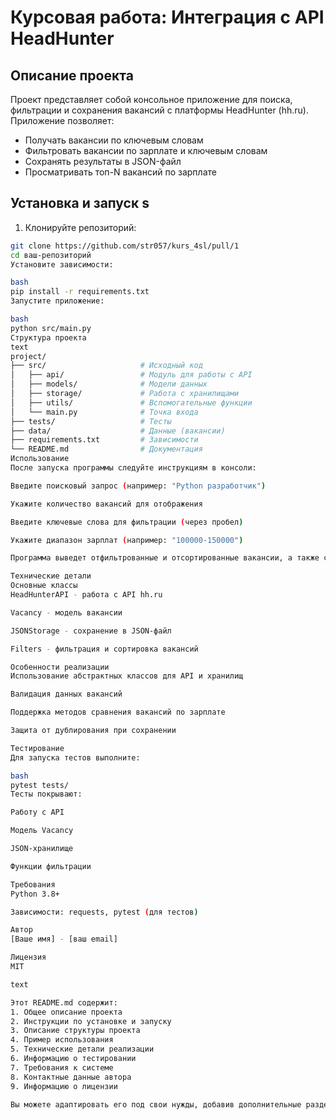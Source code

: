 # Курсовая работа: Интеграция с API HeadHunter

## Описание проекта

Проект представляет собой консольное приложение для поиска, фильтрации и сохранения вакансий с платформы HeadHunter (hh.ru). Приложение позволяет:
- Получать вакансии по ключевым словам
- Фильтровать вакансии по зарплате и ключевым словам
- Сохранять результаты в JSON-файл
- Просматривать топ-N вакансий по зарплате

## Установка и запуск  s

1. Клонируйте репозиторий:
```bash
git clone https://github.com/str057/kurs_4sl/pull/1
cd ваш-репозиторий
Установите зависимости:

bash
pip install -r requirements.txt
Запустите приложение:

bash
python src/main.py
Структура проекта
text
project/
├── src/                     # Исходный код
│   ├── api/                 # Модуль для работы с API
│   ├── models/              # Модели данных
│   ├── storage/             # Работа с хранилищами
│   ├── utils/               # Вспомогательные функции
│   └── main.py              # Точка входа
├── tests/                   # Тесты
├── data/                    # Данные (вакансии)
├── requirements.txt         # Зависимости
└── README.md                # Документация
Использование
После запуска программы следуйте инструкциям в консоли:

Введите поисковый запрос (например: "Python разработчик")

Укажите количество вакансий для отображения

Введите ключевые слова для фильтрации (через пробел)

Укажите диапазон зарплат (например: "100000-150000")

Программа выведет отфильтрованные и отсортированные вакансии, а также сохранит их в файл data/vacancies.json.

Технические детали
Основные классы
HeadHunterAPI - работа с API hh.ru

Vacancy - модель вакансии

JSONStorage - сохранение в JSON-файл

Filters - фильтрация и сортировка вакансий

Особенности реализации
Использование абстрактных классов для API и хранилищ

Валидация данных вакансий

Поддержка методов сравнения вакансий по зарплате

Защита от дублирования при сохранении

Тестирование
Для запуска тестов выполните:

bash
pytest tests/
Тесты покрывают:

Работу с API

Модель Vacancy

JSON-хранилище

Функции фильтрации

Требования
Python 3.8+

Зависимости: requests, pytest (для тестов)

Автор
[Ваше имя] - [ваш email]

Лицензия
MIT

text

Этот README.md содержит:
1. Общее описание проекта
2. Инструкции по установке и запуску
3. Описание структуры проекта
4. Пример использования
5. Технические детали реализации
6. Информацию о тестировании
7. Требования к системе
8. Контактные данные автора
9. Информацию о лицензии

Вы можете адаптировать его под свои нужды, добавив дополнительные разделы или изменив существующие.